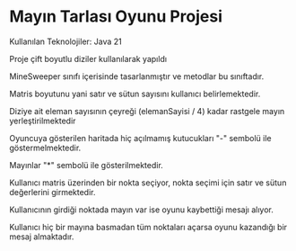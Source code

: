 # Mayın Tarlası Oyunu Projesi

Kullanılan Teknolojiler: Java 21

Proje çift boyutlu diziler kullanılarak yapıldı

MineSweeper sınıfı içerisinde tasarlanmıştır ve metodlar bu sınıftadır.

Matris boyutunu yani satır ve sütun sayısını kullanıcı belirlemektedir.

Diziye ait eleman sayısının çeyreği (elemanSayisi / 4) kadar rastgele mayın yerleştirilmektedir

Oyuncuya gösterilen haritada hiç açılmamış kutucukları "-" sembolü ile göstermelmektedir.

Mayınlar "*" sembolü ile gösterilmektedir.

Kullanıcı matris üzerinden bir nokta seçiyor, nokta seçimi için satır ve sütun değerlerini girmektedir.

Kullanıcının girdiği noktada mayın var ise oyunu kaybettiği mesajı alıyor.

Kullanıcı hiç bir mayına basmadan tüm noktaları açarsa oyunu kazandığı bir mesaj almaktadır.

